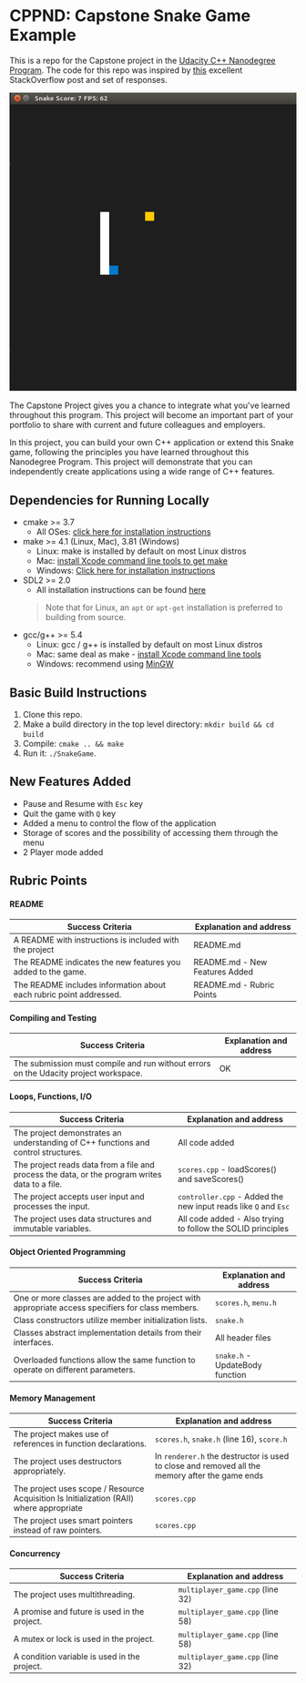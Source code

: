 # CPPND: Capstone Snake Game Example

This is a repo for the Capstone project in the [Udacity C++ Nanodegree Program](https://www.udacity.com/course/c-plus-plus-nanodegree--nd213). The code for this repo was inspired by [this](https://codereview.stackexchange.com/questions/212296/snake-game-in-c-with-sdl) excellent StackOverflow post and set of responses.

<img src="snake_game.gif"/>

The Capstone Project gives you a chance to integrate what you've learned throughout this program. This project will become an important part of your portfolio to share with current and future colleagues and employers.

In this project, you can build your own C++ application or extend this Snake game, following the principles you have learned throughout this Nanodegree Program. This project will demonstrate that you can independently create applications using a wide range of C++ features.

## Dependencies for Running Locally
* cmake >= 3.7
  * All OSes: [click here for installation instructions](https://cmake.org/install/)
* make >= 4.1 (Linux, Mac), 3.81 (Windows)
  * Linux: make is installed by default on most Linux distros
  * Mac: [install Xcode command line tools to get make](https://developer.apple.com/xcode/features/)
  * Windows: [Click here for installation instructions](http://gnuwin32.sourceforge.net/packages/make.htm)
* SDL2 >= 2.0
  * All installation instructions can be found [here](https://wiki.libsdl.org/Installation)
  >Note that for Linux, an `apt` or `apt-get` installation is preferred to building from source. 
* gcc/g++ >= 5.4
  * Linux: gcc / g++ is installed by default on most Linux distros
  * Mac: same deal as make - [install Xcode command line tools](https://developer.apple.com/xcode/features/)
  * Windows: recommend using [MinGW](http://www.mingw.org/)

## Basic Build Instructions

1. Clone this repo.
2. Make a build directory in the top level directory: `mkdir build && cd build`
3. Compile: `cmake .. && make`
4. Run it: `./SnakeGame`.

## New Features Added

* Pause and Resume with `Esc` key
* Quit the game with `Q` key
* Added a menu to control the flow of the application
* Storage of scores and the possibility of accessing them through the menu
* 2 Player mode added

## Rubric Points

#### README

| Success Criteria  | Explanation and address |
| ------------- | ------------- |
| A README with instructions is included with the project  | README.md |
| The README indicates the new features you added to the game.  | README.md  - New Features Added|
| The README includes information about each rubric point addressed. | README.md  - Rubric Points|

#### Compiling and Testing

| Success Criteria  | Explanation and address |
| ------------- | ------------- |
| The submission must compile and run without errors on the Udacity project workspace.  | OK  |


#### Loops, Functions, I/O

| Success Criteria  | Explanation and address |
| ------------- | ------------- |
| The project demonstrates an understanding of C++ functions and control structures.  | All code added  |
| The project reads data from a file and process the data, or the program writes data to a file.  | `scores.cpp` - loadScores() and saveScores()  |
| The project accepts user input and processes the input. | `controller.cpp` - Added the new input reads like `Q` and `Esc`  |
| The project uses data structures and immutable variables.  | All code added - Also trying to follow the SOLID principles |

#### Object Oriented Programming

| Success Criteria  | Explanation and address |
| ------------- | ------------- |
| One or more classes are added to the project with appropriate access specifiers for class members. | `scores.h`, `menu.h `|
| Class constructors utilize member initialization lists.  | `snake.h`  |
| Classes abstract implementation details from their interfaces.  | All header files  |
| Overloaded functions allow the same function to operate on different parameters.  | `snake.h` - UpdateBody function |

#### Memory Management

| Success Criteria  | Explanation and address |
| ------------- | ------------- |
| The project makes use of references in function declarations.  | `scores.h`, `snake.h` (line 16), `score.h` |
| The project uses destructors appropriately.  | In `renderer.h` the destructor is used to close and removed all the memory after the game ends |
| The project uses scope / Resource Acquisition Is Initialization (RAII) where appropriate  | `scores.cpp`  |
| The project uses smart pointers instead of raw pointers.  | `scores.cpp`  |

#### Concurrency

| Success Criteria  | Explanation and address |
| ------------- | ------------- |
| The project uses multithreading.  | `multiplayer_game.cpp` (line 32) |
| A promise and future is used in the project.  | `multiplayer_game.cpp` (line 58) |
| A mutex or lock is used in the project.  | `multiplayer_game.cpp` (line 58) |
| A condition variable is used in the project.  | `multiplayer_game.cpp` (line 32) |
